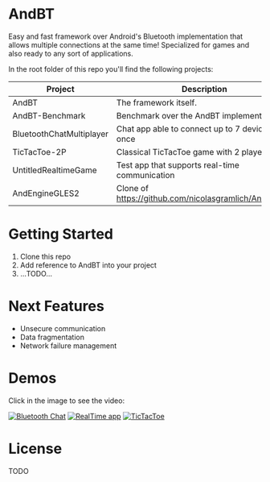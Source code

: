 AndBT
=====

Easy and fast framework over Android's Bluetooth implementation that allows multiple connections at the same time!
Specialized for games and also ready to any sort of applications.


In the root folder of this repo you'll find the following projects:

Project | Description
-------------------------|-------------
AndBT                    | The framework itself.
AndBT-Benchmark          | Benchmark over the AndBT implementation
BluetoothChatMultiplayer | Chat app able to connect up to 7 devices at once
TicTacToe-2P             | Classical TicTacToe game with 2 players
UntitledRealtimeGame     | Test app that supports real-time communication
AndEngineGLES2           | Clone of https://github.com/nicolasgramlich/AndEngine

Getting Started
=====
1. Clone this repo
2. Add reference to AndBT into your project
3. ...TODO...

Next Features
=====
 - Unsecure communication
 - Data fragmentation
 - Network failure management

Demos
=====
Click in the image to see the video:

[![Bluetooth Chat](http://img.youtube.com/vi/SVAfCCqVnDk/0.jpg)](http://www.youtube.com/watch?v=SVAfCCqVnDk)
[![RealTime app](http://img.youtube.com/vi/knwv7-s8yRI/0.jpg)](http://www.youtube.com/watch?v=knwv7-s8yRI)
[![TicTacToe](http://img.youtube.com/vi/_rO5yC_9TmU/0.jpg)](http://www.youtube.com/watch?v=_rO5yC_9TmU)

License
=====
TODO
